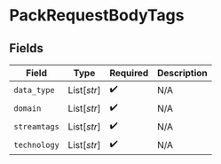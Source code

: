 # PackRequestBodyTags


## Fields

| Field              | Type               | Required           | Description        |
| ------------------ | ------------------ | ------------------ | ------------------ |
| `data_type`        | List[*str*]        | :heavy_check_mark: | N/A                |
| `domain`           | List[*str*]        | :heavy_check_mark: | N/A                |
| `streamtags`       | List[*str*]        | :heavy_check_mark: | N/A                |
| `technology`       | List[*str*]        | :heavy_check_mark: | N/A                |